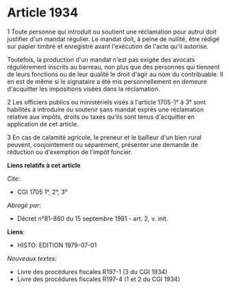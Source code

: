 # Article 1934

1  Toute personne qui introduit ou soutient une réclamation pour autrui doit justifier d'un mandat régulier. Le mandat doit,
à peine de nullité, être rédigé sur papier timbré et enregistré avant l'exécution de l'acte qu'il autorise.

Toutefois, la production d'un mandat n'est pas exigée des avocats régulièrement inscrits au barreau, non plus que des
personnes qui tiennent de leurs fonctions ou de leur qualité le droit d'agir au nom du contribuable. Il en est de même si le
signataire a été mis personnellement en demeure d'acquitter les impositions visées dans la réclamation.

2  Les officiers publics ou ministériels visés à l'article 1705-1° à 3° sont habilités à introduire ou soutenir sans mandat
exprès une réclamation relative aux impôts, droits ou taxes qu'ils sont tenus d'acquitter en application de cet article.

3  En cas de calamité agricole, le preneur et le bailleur d'un bien rural peuvent, conjointement ou séparément, présenter une
demande de réduction ou d'exemption de l'impôt foncier.

**Liens relatifs à cet article**

_Cite_:

  - CGI 1705 1°, 2°, 3°

_Abrogé par_:

  - Décret n°81-860 du 15 septembre 1981 - art. 2, v. init.

**Liens**:

  - HISTO: EDITION 1979-07-01

_Nouveaux textes_:

  - Livre des procédures fiscales R197-1 (3 du CGI 1934)
  - Livre des procédures fiscales R197-4 (1 et 2 du CGI 1934)
